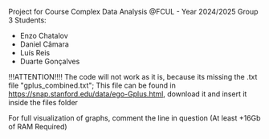 Project for Course Complex Data Analysis @FCUL - Year 2024/2025 
Group 3 Students:
- Enzo Chatalov
- Daniel Câmara
- Luís Reis
- Duarte Gonçalves

!!!ATTENTION!!!!
The code will not work as it is, because its missing the .txt file "gplus_combined.txt";
This file can be found in https://snap.stanford.edu/data/ego-Gplus.html, download it and insert it inside the files folder

For full visualization of graphs, comment the line in question (At least +16Gb of RAM Required)
